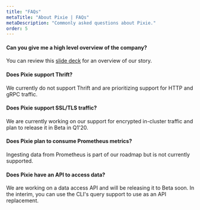 ```yaml
---
title: "FAQs"
metaTitle: "About Pixie | FAQs"
metaDescription: "Commonly asked questions about Pixie."
order: 5
---
```


#### Can you give me a high level overview of the company?

You can review this [slide deck](https://docsend.com/view/r9s8wxe) for an overview of our story. 


#### Does Pixie support Thrift?

We currently do not support Thrift and are prioritizing support for HTTP and gRPC traffic.

#### Does Pixie support SSL/TLS traffic? 

We are currently working on our support for encrypted in-cluster traffic and plan to release it in Beta in Q1'20.

#### Does Pixie plan to consume Prometheus metrics?

Ingesting data from Prometheus is part of our roadmap but is not currently supported. 

#### Does Pixie have an API to access data?

We are working on a data access API and will be releasing it to Beta soon. In the interim, you can use the CLI's query support to use as an API replacement.
